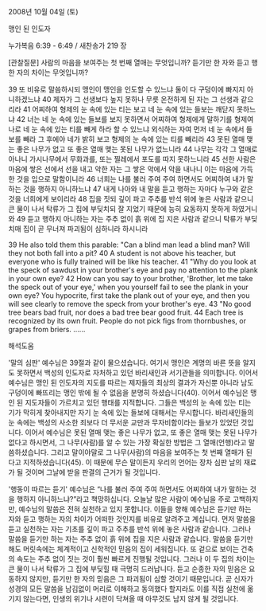 2008년 10월 04일 (토)

맹인 된 인도자



누가복음 6:39 - 6:49 / 새찬송가 219 장


[관찰질문]
사람의 마음을 보여주는 첫 번째 열매는 무엇입니까? 
듣기만 한 자와 듣고 행한 자의 차이는 무엇입니까? 

39 또 비유로 말씀하시되 맹인이 맹인을 인도할 수 있느냐 둘이 다 구덩이에 빠지지 아니하겠느냐 
40 제자가 그 선생보다 높지 못하나 무릇 온전하게 된 자는 그 선생과 같으리라 
41 어찌하여 형제의 눈 속에 있는 티는 보고 네 눈 속에 있는 들보는 깨닫지 못하느냐 
42 너는 네 눈 속에 있는 들보를 보지 못하면서 어찌하여 형제에게 말하기를 형제여 나로 네 눈 속에 있는 티를 빼게 하라 할 수 있느냐 외식하는 자여 먼저 네 눈 속에서 들보를 빼라 그 후에야 네가 밝히 보고 형제의 눈 속에 있는 티를 빼리라 
43 못된 열매 맺는 좋은 나무가 없고 또 좋은 열매 맺는 못된 나무가 없느니라 
44 나무는 각각 그 열매로 아나니 가시나무에서 무화과를, 또는 찔레에서 포도를 따지 못하느니라 
45 선한 사람은 마음에 쌓은 선에서 선을 내고 악한 자는 그 쌓은 악에서 악을 내나니 이는 마음에 가득한 것을 입으로 말함이니라 
46 너희는 나를 불러 주여 주여 하면서도 어찌하여 내가 말하는 것을 행하지 아니하느냐 
47 내게 나아와 내 말을 듣고 행하는 자마다 누구와 같은 것을 너희에게 보이리라 
48 집을 짓되 깊이 파고 주추를 반석 위에 놓은 사람과 같으니 큰 물이 나서 탁류가 그 집에 부딪치되 잘 지었기 때문에 능히 요동하지 못하게 하였거니와 
49 듣고 행하지 아니하는 자는 주추 없이 흙 위에 집 지은 사람과 같으니 탁류가 부딪치매 집이 곧 무너져 파괴됨이 심하니라 하시니라 

39 He also told them this parable: "Can a blind man lead a blind man? Will they not both fall into a pit? 
40 A student is not above his teacher, but everyone who is fully trained will be like his teacher. 
41 "Why do you look at the speck of sawdust in your brother's eye and pay no attention to the plank in your own eye? 
42 How can you say to your brother, 'Brother, let me take the speck out of your eye,' when you yourself fail to see the plank in your own eye? You hypocrite, first take the plank out of your eye, and then you will see clearly to remove the speck from your brother's eye. 
43 "No good tree bears bad fruit, nor does a bad tree bear good fruit. 
44 Each tree is recognized by its own fruit. People do not pick figs from thornbushes, or grapes from briers. ......

해석도움





'말의 심판'
 예수님은 39절과 같이 물으셨습니다. 여기서 맹인은 계명의 바른 뜻을 알지도 못하면서 백성의 인도자로 자처하고 있던 바리새인과 서기관들을 의미합니다. 이어서 예수님은 맹인 된 인도자의 지도를 따르는 제자들의 최상의 결과가 자신뿐 아니라 남도 구덩이에 빠뜨리는 맹인 밖에 될 수 없음을 분명히 하셨습니다(40). 이어서 예수님은 맹인 된 지도자들이 가르치고 있던 행태를 지적합니다. 그들은 백성의 눈 속에 있는 티는 기가 막히게 찾아내지만 자기 눈 속에 있는 들보에 대해서는 무시합니다. 바리새인들의 눈 속에는 백성의 사소한 죄보다 더 무서운 교만과 무자비함이라는 들보가 있었던 것입니다. 이어서 예수님은 못된 열매 맺는 좋은 나무가 없고, 또 좋은 열매 맺는 못된 나무가 없다고 하시면서, 그 나무(사람)를 알 수 있는 가장 확실한 방법은 그 열매(언행)라고 말씀하셨습니다. 그리고 말이야말로 그 나무(사람)의 마음을 보여주는 첫 번째 열매가 된다고 지적하셨습니다(45). 이 때문에 무슨 말이든지 우리의 언어는 장차 심판 날의 재료가 될 것이며 그날에 받을 판결의 근거가 될 것입니다.        

'행동이 따르는 듣기'
 예수님은 “나를 불러 주여 주여 하면서도 어찌하여 내가 말하는 것을 행하지 아니하느냐?”라고 책망하십니다. 오늘날 많은 사람이 예수님을 주로 고백하지만, 예수님의 말씀은 전혀 실천하고 있지 못합니다. 이들을 향해 예수님은 듣기만 하는 자와 듣고 행하는 자의 차이가 어떠한 것인지를 비유로 알려주고 계십니다. 먼저 말씀을 듣고 실천하는 자는 기초를 깊이 파고 주추를 반석 위에 놓은 사람과 같습니다. 그러나 말씀을 듣기만 하는 자는 주추 없이 흙 위에 집을 지은 사람과 같습니다. 말씀을 듣기만 해도 머릿속에는 체계적이고 신학적인 믿음의 집이 세워집니다. 또 겉으로 보이는 건축의 속도는 주추 없이 짓는 것이 훨씬 빠르게 진행될 것입니다. 그러나 이 두 집의 차이는 큰 물이 나서 탁류가 그 집에 부딪힐 때 극명히 드러납니다. 듣고 순종한 자의 믿음은 요동하지 않지만, 듣기만 한 자의 믿음은 그 파괴됨이 심할 것이기 때문입니다. 곧 신자가 성경의 모든 말씀을 남김없이 머리로 이해하고 동의했다 할지라도 이를 직접 실천에 옮기지 않는다면, 인생의 위기나 시련이 닥쳐올 때 아무것도 남지 않게 될 것입니다.